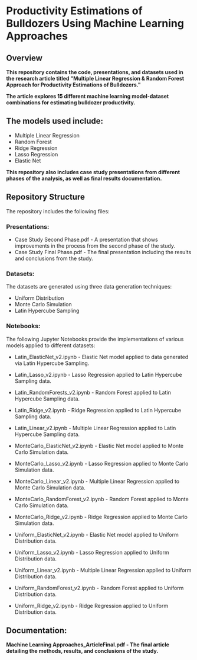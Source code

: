 # Productivity Estimations of Bulldozers Using Machine Learning Approaches

## Overview

**This repository contains the code, presentations, and datasets used in the research article titled "Multiple Linear Regression & Random Forest Approach for Productivity Estimations of Bulldozers."**

**The article explores 15 different machine learning model-dataset combinations for estimating bulldozer productivity.**

## The models used include:

* Multiple Linear Regression
* Random Forest
* Ridge Regression
* Lasso Regression
* Elastic Net

**This repository also includes case study presentations from different phases of the analysis, as well as final results documentation.**

## Repository Structure

The repository includes the following files:

### Presentations:

* Case Study Second Phase.pdf - A presentation that shows improvements in the process from the second phase of the study.
* Case Study Final Phase.pdf - The final presentation including the results and conclusions from the study.

### Datasets:

The datasets are generated using three data generation techniques:

* Uniform Distribution
* Monte Carlo Simulation
* Latin Hypercube Sampling
  
### Notebooks:

The following Jupyter Notebooks provide the implementations of various models applied to different datasets:

* Latin_ElasticNet_v2.ipynb - Elastic Net model applied to data generated via Latin Hypercube Sampling.

* Latin_Lasso_v2.ipynb - Lasso Regression applied to Latin Hypercube Sampling data.

* Latin_RandomForests_v2.ipynb - Random Forest applied to Latin Hypercube Sampling data.

* Latin_Ridge_v2.ipynb - Ridge Regression applied to Latin Hypercube Sampling data.

* Latin_Linear_v2.ipynb - Multiple Linear Regression applied to Latin Hypercube Sampling data.

* MonteCarlo_ElasticNet_v2.ipynb - Elastic Net model applied to Monte Carlo Simulation data.

* MonteCarlo_Lasso_v2.ipynb - Lasso Regression applied to Monte Carlo Simulation data.

* MonteCarlo_Linear_v2.ipynb - Multiple Linear Regression applied to Monte Carlo Simulation data.

* MonteCarlo_RandomForest_v2.ipynb - Random Forest applied to Monte Carlo Simulation data.

* MonteCarlo_Ridge_v2.ipynb - Ridge Regression applied to Monte Carlo Simulation data.

* Uniform_ElasticNet_v2.ipynb - Elastic Net model applied to Uniform Distribution data.

* Uniform_Lasso_v2.ipynb - Lasso Regression applied to Uniform Distribution data.

* Uniform_Linear_v2.ipynb - Multiple Linear Regression applied to Uniform Distribution data.

* Uniform_RandomForest_v2.ipynb - Random Forest applied to Uniform Distribution data.

* Uniform_Ridge_v2.ipynb - Ridge Regression applied to Uniform Distribution data.

## Documentation:

**Machine Learning Approaches_ArticleFinal.pdf - The final article detailing the methods, results, and conclusions of the study.**
